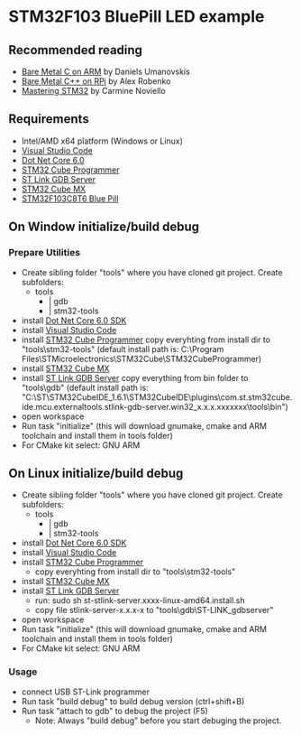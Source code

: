 # STM32F103 BluePill LED example

## Recommended reading
- [Bare Metal C on ARM][BareMetalConARM] by Daniels Umanovskis
- [Bare Metal C++ on RPi][BareMetalCPPonRPi] by Alex Robenko
- [Mastering STM32][MasteringSTM32] by Carmine Noviello

## Requirements
 - Intel/AMD x64 platform (Windows or Linux)
 - [Visual Studio Code][VSCode]
 - [Dot Net Core 6.0][DotNetCore60]
 - [STM32 Cube Programmer][STM32CubeProgrammer]
 - [ST Link GDB Server][STLinkServer]
 - [STM32 Cube MX][STM32CubeMX]
 - [STM32F103C8T6 Blue Pill][STM32F103BluePill]

## On Window initialize/build debug
### Prepare Utilities
 - Create sibling folder "tools" where you have cloned git project. Create subfolders:
    - tools
        - | gdb
        - | stm32-tools
 - install [Dot Net Core 6.0 SDK][DotNetCore60]
 - install [Visual Studio Code][VSCode]
 - install [STM32 Cube Programmer][STM32CubeProgrammer]
    copy everyhting from install dir to "tools\stm32-tools"
    (default install path is: C:\Program Files\STMicroelectronics\STM32Cube\STM32CubeProgrammer)
 - install [STM32 Cube MX][STM32CubeMX]
 - install [ST Link GDB Server][STLinkServer]
    copy everything from bin folder to "tools\gdb"
    (default install path is: "C:\ST\STM32CubeIDE_1.6.1\STM32CubeIDE\plugins\com.st.stm32cube.ide.mcu.externaltools.stlink-gdb-server.win32_x.x.x.xxxxxxx\tools\bin")
 - open workspace 
 - Run task "initialize" (this will download gnumake, cmake and ARM toolchain and install them in tools folder)
 - For CMake kit select: GNU ARM

 ## On Linux initialize/build debug
 - Create sibling folder "tools" where you have cloned git project. Create subfolders:
    - tools
        - | gdb
        - | stm32-tools
 - install [Dot Net Core 6.0 SDK][DotNetCore60]
 - install [Visual Studio Code][VSCode]
 - install [STM32 Cube Programmer][STM32CubeProgrammer]
   - copy everyhting from install dir to "tools\stm32-tools"
 - install [STM32 Cube MX][STM32CubeMX]
 - install [ST Link GDB Server][STLinkServer]
   - run: sudo sh st-stlink-server.xxxx-linux-amd64.install.sh
   - copy file stlink-server-x.x.x-x to "tools\gdb\ST-LINK_gdbserver"
 - open workspace 
 - Run task "initialize" (this will download gnumake, cmake and ARM toolchain and install them in tools folder)
 - For CMake kit select: GNU ARM

 ### Usage
 - connect USB ST-Link programmer
 - Run task "build debug" to build debug version (ctrl+shift+B)
 - Run task "attach to gdb" to debug the project (F5) 
   - Note: Always "build debug" before you start debuging the project.

[BareMetalConARM]: https://github.com/umanovskis/baremetal-arm
[BareMetalCPPonRPi]: https://github.com/arobenko/bare_metal_cpp
[MasteringSTM32]:https://leanpub.com/mastering-stm32
[STM32CubeProgrammer]:https://www.st.com/en/development-tools/stm32cubeprog.html
[STM32CubeMX]:https://www.st.com/en/development-tools/stm32cubemx.html
[STLinkServer]:https://www.st.com/en/development-tools/st-link-server.html
[VSCode]:https://code.visualstudio.com/
[DotNetCore60]:https://dotnet.microsoft.com/download/dotnet/6.0
[STM32F103BluePill]:https://stm32-base.org/boards/STM32F103C8T6-Blue-Pill.html

